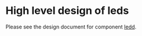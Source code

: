 High level design of leds
=========================

Please see the design document for component [ledd](http://www.openswitch.net/docs/OPS_TODO-need-real-link).
